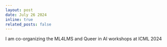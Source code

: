 ```yaml
---
layout: post
date: July 26 2024
inline: true
related_posts: false
---
```


I am co-organizing the ML4LMS and Queer in AI workshops at ICML 2024
